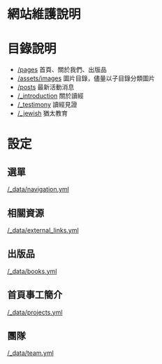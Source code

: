 # 網站維護說明

# 目錄說明
* [/pages](/pages)
首頁、關於我們、出版品
* [/assets/images](/assets/images)
圖片目錄，儘量以子目錄分類圖片
* [/posts](/posts)
最新活動消息
* [/_introduction](/_introduction)
關於讀經
* [/_testimony](/_testimony)
讀經見證
* [/_jewish](/_jewish)
猶太教育



# 設定
## 選單
[/_data/navigation.yml](/_data/navigation.yml)

## 相關資源
[/_data/external_links.yml](/_data/external_links.yml)
## 出版品
[/_data/books.yml](/_data/books.yml)

## 首頁事工簡介
[/_data/projects.yml](/_data/projects.yml)
## 團隊
[/_data/team.yml]()